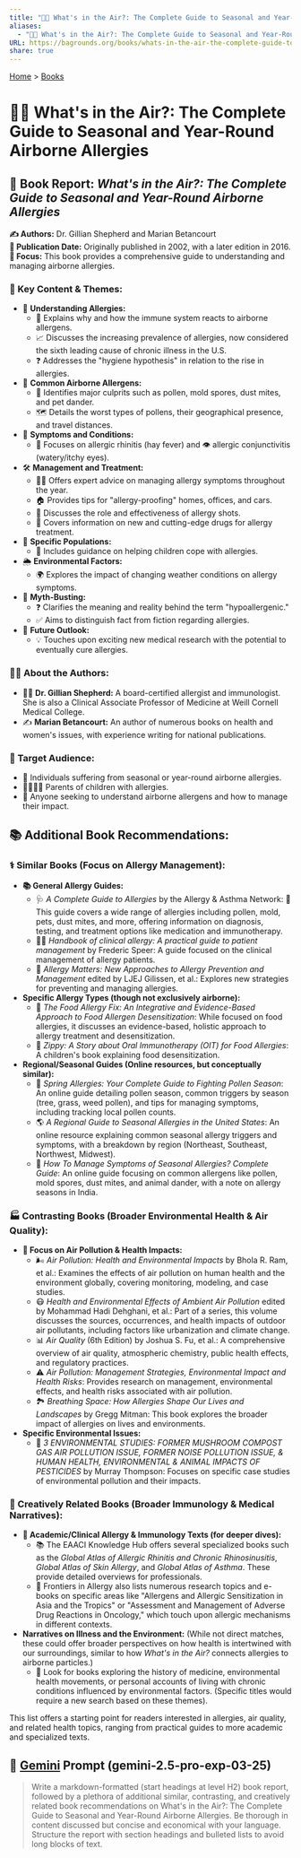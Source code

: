 ```yaml
---
title: "👃🤧 What's in the Air?: The Complete Guide to Seasonal and Year-Round Airborne Allergies"
aliases:
  - "👃🤧 What's in the Air?: The Complete Guide to Seasonal and Year-Round Airborne Allergies"
URL: https://bagrounds.org/books/whats-in-the-air-the-complete-guide-to-seasonal-and-year-round-airborne-allergies
share: true
---
```

[Home](../index.md) > [Books](./index.md)  
# 👃🤧 What's in the Air?: The Complete Guide to Seasonal and Year-Round Airborne Allergies  
## 📖 Book Report: *What's in the Air?: The Complete Guide to Seasonal and Year-Round Airborne Allergies*  
  
**✍️ Authors:** Dr. Gillian Shepherd and Marian Betancourt  
**📅 Publication Date:** Originally published in 2002, with a later edition in 2016.  
**🎯 Focus:** This book provides a comprehensive guide to understanding and managing airborne allergies.  
  
### 🔑 Key Content & Themes:  
  
* 🤧 **Understanding Allergies:**  
    * 🔬 Explains why and how the immune system reacts to airborne allergens.  
    * 📈 Discusses the increasing prevalence of allergies, now considered the sixth leading cause of chronic illness in the U.S.  
    * ❓ Addresses the "hygiene hypothesis" in relation to the rise in allergies.  
* 🌿 **Common Airborne Allergens:**  
    * 🍃 Identifies major culprits such as pollen, mold spores, dust mites, and pet dander.  
    * 🗺️ Details the worst types of pollens, their geographical presence, and travel distances.  
* 🤕 **Symptoms and Conditions:**  
    * 👃 Focuses on allergic rhinitis (hay fever) and 👁️ allergic conjunctivitis (watery/itchy eyes).  
* 🛠️ **Management and Treatment:**  
    * 👨‍⚕️ Offers expert advice on managing allergy symptoms throughout the year.  
    * 🏠 Provides tips for "allergy-proofing" homes, offices, and cars.  
    * 💉 Discusses the role and effectiveness of allergy shots.  
    * 💊 Covers information on new and cutting-edge drugs for allergy treatment.  
* 👶 **Specific Populations:**  
    * 🧸 Includes guidance on helping children cope with allergies.  
* 🌦️ **Environmental Factors:**  
    * 🌍 Explores the impact of changing weather conditions on allergy symptoms.  
* 🤥 **Myth-Busting:**  
    * ❓ Clarifies the meaning and reality behind the term "hypoallergenic."  
    * ✅ Aims to distinguish fact from fiction regarding allergies.  
* 🚀 **Future Outlook:**  
    * 💡 Touches upon exciting new medical research with the potential to eventually cure allergies.  
  
### 👩‍⚕️ About the Authors:  
  
* 👩‍⚕️ **Dr. Gillian Shepherd:** A board-certified allergist and immunologist. She is also a Clinical Associate Professor of Medicine at Weill Cornell Medical College.  
* ✍️ **Marian Betancourt:** An author of numerous books on health and women's issues, with experience writing for national publications.  
  
### 👥 Target Audience:  
  
* 🤧 Individuals suffering from seasonal or year-round airborne allergies.  
* 👨‍👩‍👧‍👦 Parents of children with allergies.  
* 🧐 Anyone seeking to understand airborne allergens and how to manage their impact.  
  
## 📚 Additional Book Recommendations:  
  
### ⚕️ Similar Books (Focus on Allergy Management):  
  
* **📚 General Allergy Guides:**  
    * 🩺 *A Complete Guide to Allergies* by the Allergy & Asthma Network: 🌿 This guide covers a wide range of allergies including pollen, mold, pets, dust mites, and more, offering information on diagnosis, testing, and treatment options like medication and immunotherapy.  
    * 🧑‍⚕️ *Handbook of clinical allergy: A practical guide to patient management* by Frederic Speer: A guide focused on the clinical management of allergy patients.  
    * 🌱 *Allergy Matters: New Approaches to Allergy Prevention and Management* edited by LJEJ Gilissen, et al.: Explores new strategies for preventing and managing allergies.  
* **Specific Allergy Types (though not exclusively airborne):**  
    * 🍎 *The Food Allergy Fix: An Integrative and Evidence-Based Approach to Food Allergen Desensitization*: While focused on food allergies, it discusses an evidence-based, holistic approach to allergy treatment and desensitization.  
    * 🧸 *Zippy: A Story about Oral Immunotherapy (OIT) for Food Allergies*: A children's book explaining food desensitization.  
* **Regional/Seasonal Guides (Online resources, but conceptually similar):**  
    * 🌷 *Spring Allergies: Your Complete Guide to Fighting Pollen Season*: An online guide detailing pollen season, common triggers by season (tree, grass, weed pollen), and tips for managing symptoms, including tracking local pollen counts.  
    * 🌎 *A Regional Guide to Seasonal Allergies in the United States*: An online resource explaining common seasonal allergy triggers and symptoms, with a breakdown by region (Northeast, Southeast, Northwest, Midwest).  
    * 🤧 *How To Manage Symptoms of Seasonal Allergies? Complete Guide*: An online guide focusing on common allergens like pollen, mold spores, dust mites, and animal dander, with a note on allergy seasons in India.  
  
### 🏭 Contrasting Books (Broader Environmental Health & Air Quality):  
  
* **💨 Focus on Air Pollution & Health Impacts:**  
    * 🌬️ *Air Pollution: Health and Environmental Impacts* by Bhola R. Ram, et al.: Examines the effects of air pollution on human health and the environment globally, covering monitoring, modeling, and case studies.  
    * 😷 *Health and Environmental Effects of Ambient Air Pollution* edited by Mohammad Hadi Dehghani, et al.: Part of a series, this volume discusses the sources, occurrences, and health impacts of outdoor air pollutants, including factors like urbanization and climate change.  
    * 📊 *Air Quality* (6th Edition) by Joshua S. Fu, et al.: A comprehensive overview of air quality, atmospheric chemistry, public health effects, and regulatory practices.  
    * ⚠️ *Air Pollution: Management Strategies, Environmental Impact and Health Risks*: Provides research on management, environmental effects, and health risks associated with air pollution.  
    * 🏞️ *Breathing Space: How Allergies Shape Our Lives and Landscapes* by Gregg Mitman: This book explores the broader impact of allergies on lives and environments.  
* **Specific Environmental Issues:**  
    * 🍄 *3 ENVIRONMENTAL STUDIES: FORMER MUSHROOM COMPOST GAS AIR POLLUTION ISSUE, FORMER NOISE POLLUTION ISSUE, & HUMAN HEALTH, ENVIRONMENTAL & ANIMAL IMPACTS OF PESTICIDES* by Murray Thompson: Focuses on specific case studies of environmental pollution and their impacts.  
  
### 🧠 Creatively Related Books (Broader Immunology & Medical Narratives):  
  
* **🔬 Academic/Clinical Allergy & Immunology Texts (for deeper dives):**  
    * 📚 The EAACI Knowledge Hub offers several specialized books such as the *Global Atlas of Allergic Rhinitis and Chronic Rhinosinusitis*, *Global Atlas of Skin Allergy*, and *Global Atlas of Asthma*. These provide detailed overviews for professionals.  
    * 📰 Frontiers in Allergy also lists numerous research topics and e-books on specific areas like "Allergens and Allergic Sensitization in Asia and the Tropics" or "Assessment and Management of Adverse Drug Reactions in Oncology," which touch upon allergic mechanisms in different contexts.  
* **Narratives on Illness and the Environment:** (While not direct matches, these could offer broader perspectives on how health is intertwined with our surroundings, similar to how *What's in the Air?* connects allergies to airborne particles.)  
    * 📖 Look for books exploring the history of medicine, environmental health movements, or personal accounts of living with chronic conditions influenced by environmental factors. (Specific titles would require a new search based on these themes).  
  
This list offers a starting point for readers interested in allergies, air quality, and related health topics, ranging from practical guides to more academic and specialized texts.  
  
## 💬 [Gemini](../software/gemini.md) Prompt (gemini-2.5-pro-exp-03-25)  
> Write a markdown-formatted (start headings at level H2) book report, followed by a plethora of additional similar, contrasting, and creatively related book recommendations on What's in the Air?: The Complete Guide to Seasonal and Year-Round Airborne Allergies. Be thorough in content discussed but concise and economical with your language. Structure the report with section headings and bulleted lists to avoid long blocks of text.